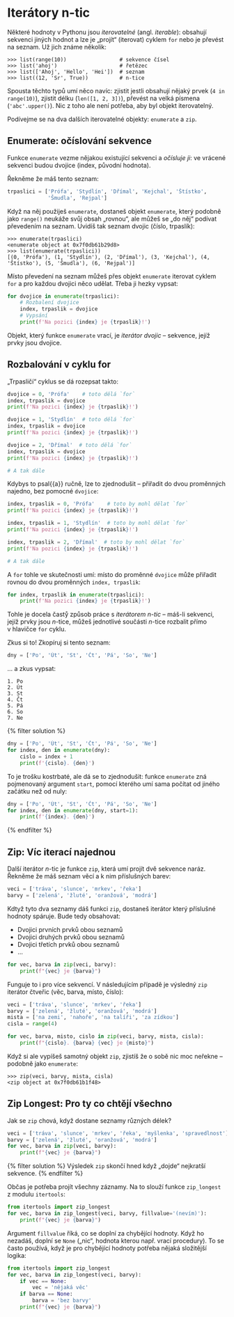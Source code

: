 # Iterátory n-tic

Některé hodnoty v Pythonu jsou *iterovatelné* (angl. *iterable*):
obsahují sekvenci jiných hodnot a lze je „projít“ (iterovat) cyklem `for` nebo
je převést na seznam.
Už jich známe několik:

```pycon
>>> list(range(10))                 # sekvence čísel
>>> list('ahoj')                    # řetězec
>>> list(['Ahoj', 'Hello', 'Hei'])  # seznam
>>> list((12, 'Sr', True))          # n-tice
```

Spousta těchto typů umí něco navíc: zjistit jestli obsahují nějaký prvek
(`4 in range(10)`), zjistit délku (`len([1, 2, 3])`), převést na velká písmena
(`'abc'.upper()`).
Nic z toho ale není potřeba, aby byl objekt iterovatelný.

Podívejme se na dva dalších iterovatelné objekty: `enumerate` a `zip`.


## Enumerate: očíslování sekvence

Funkce `enumerate` vezme nějakou existující sekvenci a *očísluje ji*:
ve vrácené sekvenci budou dvojice (index, původní hodnota).

Řekněme že máš tento seznam:

```python
trpaslici = ['Prófa', 'Stydlín', 'Dřímal', 'Kejchal', 'Štístko',
             'Šmudla', 'Rejpal']
```

Když na něj použiješ `enumerate`, dostaneš objekt `enumerate`,
který podobně jako `range()` neukáže svůj obsah „rovnou“,
ale můžeš se „do něj“ podívat převedením na seznam.
Uvidíš tak seznam dvojic (číslo, trpaslík):

```pycon
>>> enumerate(trpaslici)
<enumerate object at 0x7f0db61b29d8>
>>> list(enumerate(trpaslici))
[(0, 'Prófa'), (1, 'Stydlín'), (2, 'Dřímal'), (3, 'Kejchal'), (4, 'Štístko'), (5, 'Šmudla'), (6, 'Rejpal')]
```

Místo převedení na seznam můžeš přes objekt `enumerate` iterovat cyklem `for`
a pro každou dvojici něco udělat.
Třeba ji hezky vypsat:

```python
for dvojice in enumerate(trpaslici):
    # Rozbalení dvojice
    index, trpaslik = dvojice
    # Vypsání
    print(f'Na pozici {index} je {trpaslik}!')
```

Objekt, který funkce `enumerate` vrací, je *iterátor dvojic* – sekvence,
jejíž prvky jsou dvojice.

## Rozbalování v cyklu for

„Trpasličí“ cyklus se dá rozepsat takto:

```python
dvojice = 0, 'Prófa'    # toto dělá `for`
index, trpaslik = dvojice
print(f'Na pozici {index} je {trpaslik}!')

dvojice = 1, 'Stydlín'  # toto dělá `for`
index, trpaslik = dvojice
print(f'Na pozici {index} je {trpaslik}!')

dvojice = 2, 'Dřímal'  # toto dělá `for`
index, trpaslik = dvojice
print(f'Na pozici {index} je {trpaslik}!')

# A tak dále
```

Kdybys to psal{{a}} ručně, lze to zjednodušit – přiřadit do dvou proměnných
najedno, bez pomocné `dvojice`:

```python
index, trpaslik = 0, 'Prófa'    # toto by mohl dělat `for`
print(f'Na pozici {index} je {trpaslik}!')

index, trpaslik = 1, 'Stydlín'  # toto by mohl dělat `for`
print(f'Na pozici {index} je {trpaslik}!')

index, trpaslik = 2, 'Dřímal'  # toto by mohl dělat `for`
print(f'Na pozici {index} je {trpaslik}!')

# A tak dále
```

A `for` tohle ve skutečnosti umí: místo do proměnné `dvojice` může přiřadit
rovnou do dvou proměnných `index, trpaslik`:

```python
for index, trpaslik in enumerate(trpaslici):
    print(f'Na pozici {index} je {trpaslik}!')
```

Tohle je docela častẙ způsob práce s *iterátorem n-tic* – máš-li sekvenci,
jejíž prvky jsou <var>n</var>-tice, můžeš jednotlivé součásti <var>n</var>-tice
rozbalit přímo v hlavičce `for` cyklu.

Zkus si to! Zkopíruj si tento seznam:

```python
dny = ['Po', 'Út', 'St', 'Čt', 'Pá', 'So', 'Ne']
```

… a zkus vypsat:

```plain
1. Po
2. Út
3. St
4. Čt
5. Pá
6. So
7. Ne
```

{% filter solution %}

```python
dny = ['Po', 'Út', 'St', 'Čt', 'Pá', 'So', 'Ne']
for index, den in enumerate(dny):
    cislo = index + 1
    print(f'{cislo}. {den}')
```

To je trošku kostrbaté, ale dá se to zjednodušit: funkce `enumerate` zná
pojmenovaný argument `start`, pomocí kterého umí sama
počítat od jiného začátku než od nuly:

```python
dny = ['Po', 'Út', 'St', 'Čt', 'Pá', 'So', 'Ne']
for index, den in enumerate(dny, start=1):
    print(f'{index}. {den}')
```

{% endfilter %}


## Zip: Víc iterací najednou

Další iterátor <var>n</var>-tic je funkce `zip`, která umí projít dvě sekvence
naráz.
Řekněme že máš seznam věcí a k nim příslušných barev:

``` python
veci = ['tráva', 'slunce', 'mrkev', 'řeka']
barvy = ['zelená', 'žluté', 'oranžová', 'modrá']
```

Kdtyž tyto dva seznamy dáš funkci `zip`, dostaneš iterátor který příslušné
hodnoty spáruje.
Bude tedy obsahovat:

* Dvojici prvních prvků obou seznamů
* Dvojici druhých prvků obou seznamů
* Dvojici třetích prvků obou seznamů
* ...

``` python
for vec, barva in zip(veci, barvy):
    print(f"{vec} je {barva}")
```

Funguje to i pro více sekvencí.
V následujícím případě je výsledný `zip` iterátor čtveřic (věc, barva,
místo, číslo):

```python
veci = ['tráva', 'slunce', 'mrkev', 'řeka']
barvy = ['zelená', 'žluté', 'oranžová', 'modrá']
mista = ['na zemi', 'nahoře', 'na talíři', 'za zídkou']
cisla = range(4)

for vec, barva, misto, cislo in zip(veci, barvy, mista, cisla):
    print(f"{cislo}. {barva} {vec} je {misto}")
```

Když si ale vypíšeš samotný objekt `zip`, zjistíš že o sobě nic moc neřekne
– podobně jako `enumerate`:

```pycon
>>> zip(veci, barvy, mista, cisla)
<zip object at 0x7f0db61b1f48>
```


## Zip Longest: Pro ty co chtějí všechno

Jak se `zip` chová, když dostane seznamy různých délek?

```python
veci = ['tráva', 'slunce', 'mrkev', 'řeka', 'myšlenka', 'spravedlnost']
barvy = ['zelená', 'žluté', 'oranžová', 'modrá']
for vec, barva in zip(veci, barvy):
    print(f"{vec} je {barva}")
```

{% filter solution %}
Výsledek `zip` skončí hned když „dojde“ nejkratší sekvence.
{% endfilter %}

Občas je potřeba projít všechny záznamy.
Na to slouží funkce `zip_longest` z modulu `itertools`:

```python
from itertools import zip_longest
for vec, barva in zip_longest(veci, barvy, fillvalue='(nevím)'):
    print(f"{vec} je {barva}")
```

Argument `fillvalue` říká, co se doplní za chybějící hodnoty.
Když ho nezadáš, doplní se `None` („nic“, hodnota kterou např. vrací procedury).
To se často používá, když je pro chybějící hodnoty potřeba nějaká
složitější logika:

```python
from itertools import zip_longest
for vec, barva in zip_longest(veci, barvy):
    if vec == None:
        vec = 'nějaká věc'
    if barva == None:
        barva = 'bez barvy'
    print(f"{vec} je {barva}")
```

